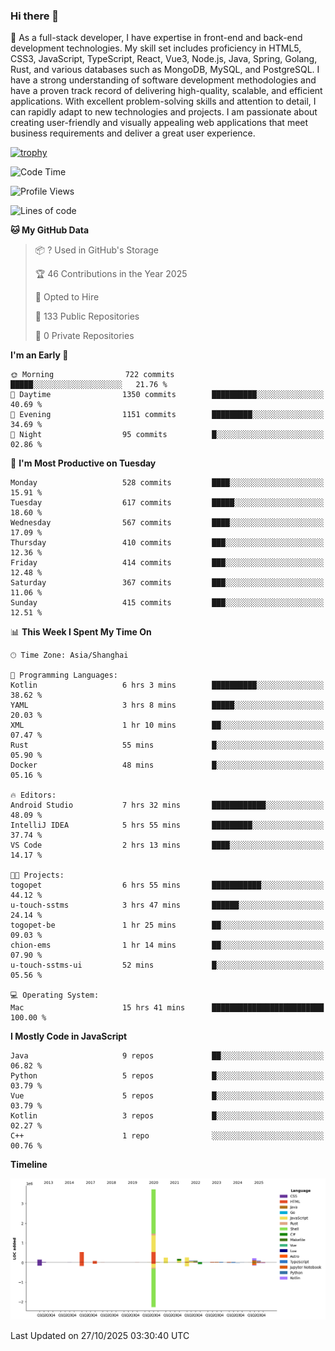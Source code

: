 ### Hi there 👋

🌱 As a full-stack developer, I have expertise in front-end and back-end development technologies. My skill set includes proficiency in HTML5, CSS3, JavaScript, TypeScript, React, Vue3, Node.js, Java, Spring, Golang, Rust, and various databases such as MongoDB, MySQL, and PostgreSQL. I have a strong understanding of software development methodologies and have a proven track record of delivering high-quality, scalable, and efficient applications. With excellent problem-solving skills and attention to detail, I can rapidly adapt to new technologies and projects. I am passionate about creating user-friendly and visually appealing web applications that meet business requirements and deliver a great user experience.

[![trophy](https://github-profile-trophy.vercel.app/?username=elton&rank=SECRET,SSS,SS,S,AAA,AA,A&theme=onedark&no-frame=true&margin-w=10)](https://github.com/ryo-ma/github-profile-trophy)

<!--START_SECTION:waka-->
![Code Time](http://img.shields.io/badge/Code%20Time-2%2C020%20hrs%2047%20mins-blue)

![Profile Views](http://img.shields.io/badge/Profile%20Views-1-blue)

![Lines of code](https://img.shields.io/badge/From%20Hello%20World%20I%27ve%20Written-5.9%20million%20lines%20of%20code-blue)

**🐱 My GitHub Data** 

> 📦 ? Used in GitHub's Storage 
 > 
> 🏆 46 Contributions in the Year 2025
 > 
> 💼 Opted to Hire
 > 
> 📜 133 Public Repositories 
 > 
> 🔑 0 Private Repositories 
 > 
**I'm an Early 🐤** 

```text
🌞 Morning                722 commits         █████░░░░░░░░░░░░░░░░░░░░   21.76 % 
🌆 Daytime                1350 commits        ██████████░░░░░░░░░░░░░░░   40.69 % 
🌃 Evening                1151 commits        █████████░░░░░░░░░░░░░░░░   34.69 % 
🌙 Night                  95 commits          █░░░░░░░░░░░░░░░░░░░░░░░░   02.86 % 
```
📅 **I'm Most Productive on Tuesday** 

```text
Monday                   528 commits         ████░░░░░░░░░░░░░░░░░░░░░   15.91 % 
Tuesday                  617 commits         █████░░░░░░░░░░░░░░░░░░░░   18.60 % 
Wednesday                567 commits         ████░░░░░░░░░░░░░░░░░░░░░   17.09 % 
Thursday                 410 commits         ███░░░░░░░░░░░░░░░░░░░░░░   12.36 % 
Friday                   414 commits         ███░░░░░░░░░░░░░░░░░░░░░░   12.48 % 
Saturday                 367 commits         ███░░░░░░░░░░░░░░░░░░░░░░   11.06 % 
Sunday                   415 commits         ███░░░░░░░░░░░░░░░░░░░░░░   12.51 % 
```


📊 **This Week I Spent My Time On** 

```text
🕑︎ Time Zone: Asia/Shanghai

💬 Programming Languages: 
Kotlin                   6 hrs 3 mins        ██████████░░░░░░░░░░░░░░░   38.62 % 
YAML                     3 hrs 8 mins        █████░░░░░░░░░░░░░░░░░░░░   20.03 % 
XML                      1 hr 10 mins        ██░░░░░░░░░░░░░░░░░░░░░░░   07.47 % 
Rust                     55 mins             █░░░░░░░░░░░░░░░░░░░░░░░░   05.90 % 
Docker                   48 mins             █░░░░░░░░░░░░░░░░░░░░░░░░   05.16 % 

🔥 Editors: 
Android Studio           7 hrs 32 mins       ████████████░░░░░░░░░░░░░   48.09 % 
IntelliJ IDEA            5 hrs 55 mins       █████████░░░░░░░░░░░░░░░░   37.74 % 
VS Code                  2 hrs 13 mins       ████░░░░░░░░░░░░░░░░░░░░░   14.17 % 

🐱‍💻 Projects: 
togopet                  6 hrs 55 mins       ███████████░░░░░░░░░░░░░░   44.12 % 
u-touch-sstms            3 hrs 47 mins       ██████░░░░░░░░░░░░░░░░░░░   24.14 % 
togopet-be               1 hr 25 mins        ██░░░░░░░░░░░░░░░░░░░░░░░   09.03 % 
chion-ems                1 hr 14 mins        ██░░░░░░░░░░░░░░░░░░░░░░░   07.90 % 
u-touch-sstms-ui         52 mins             █░░░░░░░░░░░░░░░░░░░░░░░░   05.56 % 

💻 Operating System: 
Mac                      15 hrs 41 mins      █████████████████████████   100.00 % 
```

**I Mostly Code in JavaScript** 

```text
Java                     9 repos             ██░░░░░░░░░░░░░░░░░░░░░░░   06.82 % 
Python                   5 repos             █░░░░░░░░░░░░░░░░░░░░░░░░   03.79 % 
Vue                      5 repos             █░░░░░░░░░░░░░░░░░░░░░░░░   03.79 % 
Kotlin                   3 repos             █░░░░░░░░░░░░░░░░░░░░░░░░   02.27 % 
C++                      1 repo              ░░░░░░░░░░░░░░░░░░░░░░░░░   00.76 % 
```



**Timeline**

![Lines of Code chart](https://raw.githubusercontent.com/elton/elton/main/assets/bar_graph.png)


 Last Updated on 27/10/2025 03:30:40 UTC
<!--END_SECTION:waka-->

<!--
**elton/elton** is a ✨ _special_ ✨ repository because its `README.md` (this file) appears on your GitHub profile.

Here are some ideas to get you started:

- 🔭 I’m currently working on ...
- 🌱 I’m currently learning ...
- 👯 I’m looking to collaborate on ...
- 🤔 I’m looking for help with ...
- 💬 Ask me about ...
- 📫 How to reach me: ...
- 😄 Pronouns: ...
- ⚡ Fun fact: ...
-->

